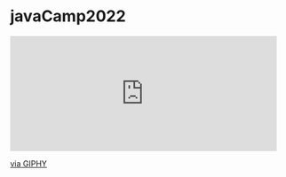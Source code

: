 # javaCamp2022


<iframe src="https://giphy.com/embed/b1GQN1VgeJWmxhjTgr" width="480" height="208" frameBorder="0" class="giphy-embed" allowFullScreen></iframe><p><a href="https://giphy.com/gifs/b1GQN1VgeJWmxhjTgr">via GIPHY</a></p>
